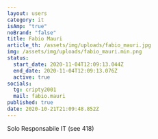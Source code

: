```yaml
---
layout: users
category: it
isAmp: "true"
noBrand: "false"
title: Fabio Mauri
article_th: /assets/img/uploads/fabio_mauri.jpg
img: /assets/img/uploads/fabio_mauri.min.png
status:
  start_date: 2020-11-04T12:09:13.044Z
  end_date: 2020-11-04T12:09:13.076Z
  active: true
socials:
  tg: cripty2001
  mail: fabio.mauri
published: true
date: 2020-10-21T21:09:48.852Z
---
```

Solo Responsabile IT (see 418)
